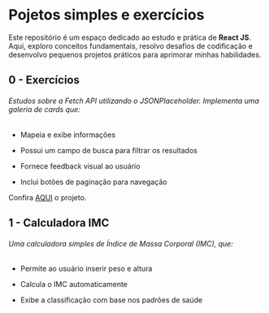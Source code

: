 # Pojetos simples e exercícios

Este repositório é um espaço dedicado ao estudo e prática de **React JS**. Aqui, exploro conceitos fundamentais, resolvo desafios de codificação e desenvolvo pequenos projetos práticos para aprimorar minhas habilidades.

## 0 - Exercícios

###### Estudos sobre a Fetch API utilizando o JSONPlaceholder. Implementa uma galeria de cards que:

* Mapeia e exibe informações

* Possui um campo de busca para filtrar os resultados

* Fornece feedback visual ao usuário

* Inclui botões de paginação para navegação

Confira [AQUI](https://github.com/a-ndreFerreira/learning_react_js/tree/main/exercicios-reactjs/frontend) o projeto.

## 1 - Calculadora IMC

###### Uma calculadora simples de Índice de Massa Corporal (IMC), que:

* Permite ao usuário inserir peso e altura

* Calcula o IMC automaticamente

* Exibe a classificação com base nos padrões de saúde